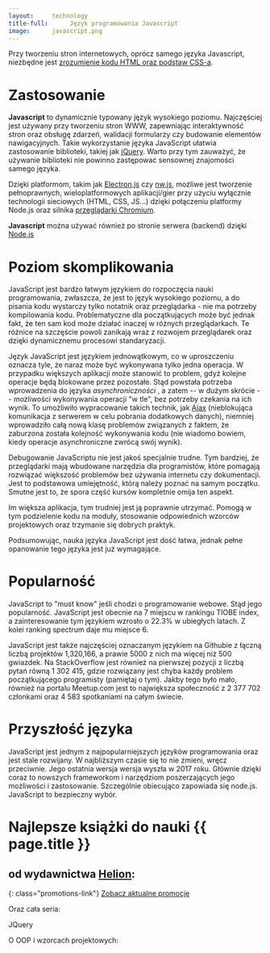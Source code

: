 ```yaml
---
layout:     technology
title-full:      Język programowania Javascript
image:		javascript.png
---
```


Przy tworzeniu stron internetowych, oprócz samego języka Javascript, niezbędne jest [zrozumienie kodu HTML oraz podstaw CSS-a](2017-07-07-html&css.markdown).

# Zastosowanie

**Javascript** to dynamicznie typowany język wysokiego poziomu. Najczęściej jest używany przy tworzeniu stron WWW, zapewniając interaktywność stron oraz obsługę zdarzeń, walidacji formularzy czy budowanie elementów nawigacyjnych. Takie wykorzystanie języka JavaScript ułatwia zastosowanie biblioteki, takiej jak [jQuery](http://jquery.com/). Warto przy tym zauważyć, że używanie biblioteki nie powinno zastępować sensownej znajomości samego języka.

Dzięki platformom, takim jak [Electron.js](https://electron.atom.io/) czy [nw.js](https://nwjs.io/), możliwe jest tworzenie pełnoprawnych, wieloplatformowych aplikacji/gier przy użyciu wyłącznie technologii sieciowych (HTML, CSS, JS...) dzięki połączeniu platformy Node.js oraz silnika [przeglądarki Chromium](https://www.chromium.org/).

**Javascript** można używać również po stronie serwera (backend) dzięki [Node.js](/technologie/node.js)

# Poziom skomplikowania

JavaScript jest bardzo łatwym językiem do rozpoczęcia nauki programowania, zwłaszcza, że jest to język wysokiego poziomu, a do pisania kodu wystarczy tylko notatnik oraz przeglądarka - nie ma potrzeby kompilowania kodu. Problematyczne dla początkujących może być jednak fakt, że ten sam kod może działać inaczej w różnych przeglądarkach. Te różnice na szczęście powoli zanikają wraz z rozwojem przeglądarek oraz dzięki dynamicznemu procesowi standaryzacji.

Język JavaScript jest językiem jednowątkowym, co w uproszczeniu oznacza tyle, że naraz może być wykonywana tylko jedna operacja. W przypadku większych aplikacji może stanowić to problem, gdyż kolejne operacje będą blokowane przez pozostałe. Stąd powstała potrzeba wprowadzenia do języka *asynchroniczności* , a zatem -- w dużym skrócie -- możliwości wykonywania operacji "w tle", bez potrzeby czekania na ich wynik. To umożliwiło wypracowanie takich technik, jak [Ajax](https://developer.mozilla.org/en/docs/AJAX) (nieblokująca komunikacja z serwerem w celu pobrania dodatkowych danych), niemniej wprowadziło całą nową klasę problemów związanych z faktem, że zaburzona została kolejność wykonywania kodu (nie wiadomo bowiem, kiedy operacje asynchroniczne zwrócą swój wynik).

Debugowanie JavaScriptu nie jest jakoś specjalnie trudne. Tym bardziej, że przeglądarki mają wbudowane narzędzia dla programistów, które pomagają rozwiązać większość problemów bez używania internetu czy dokumentacji. Jest to podstawowa umiejętność, którą należy poznać na samym początku. Smutne jest to, że spora część kursów kompletnie omija ten aspekt.

Im większa aplikacja, tym trudniej jest ją poprawnie utrzymać. Pomogą w tym podzielenie kodu na moduły, stosowanie odpowiednich wzorców projektowych oraz trzymanie się dobrych praktyk.

Podsumowując, nauka języka JavaScript jest dość łatwa, jednak pełne opanowanie tego języka jest już wymagające.

# Popularność

JavaScript to "must know" jeśli chodzi o programowanie webowe. Stąd jego popularność. JavaScript jest obecnie na 7 miejscu w rankingu TIOBE index, a zainteresowanie tym językiem wzrosło o 22.3% w ubiegłych latach. Z kolei ranking spectrum daje mu miejsce 6.

JavaScript jest także najczęściej oznaczanym językiem na Githubie z łączną liczbą projektów 1,320,166, a prawie 5000 z nich ma więcej niż 500 gwiazdek. Na StackOverflow jest również na pierwszej pozycji z liczbą pytań równą 1 302 415, gdzie rozwiązany jest chyba każdy problem początkującego programisty (pamiętaj o tym). Jakby tego było mało, również na portalu Meetup.com jest to największa społeczność z 2 377 702 członkami oraz 4 583 spotkaniami na całym świecie.

# Przyszłość języka

JavaScript jest jednym z najpopularniejszych języków programowania oraz jest stale rozwijany. W najbliższym czasie się to nie zmieni, wręcz przeciwnie. Jego ostatnia wersja wersja wyszła w 2017 roku. Głównie dzięki coraz to nowszych frameworkom i narzędziom poszerzających jego możliwości i zastosowanie. Szczególnie obiecująco zapowiada się node.js. JavaScript to bezpieczny wybór.

# Najlepsze książki do nauki {{ page.title }}
## od wydawnictwa [Helion](http://helion.pl/view/9102Q):

{: class="promotions-link"}
[Zobacz aktualne promocje](http://helion.pl/page/9102Q/promocje)


<div class="book">
    <script src="http://helion.pl/plugins/new/ksiazkasm.phi?id=jsqwdk&nr=9102Q&size=181&dodaj=0&utf8=1"></script>
</div>

<div class="book">
    <script src="http://helion.pl/plugins/new/ksiazkasm.phi?id=ecmasc&nr=9102Q&size=181&dodaj=0&utf8=1"></script>
</div>

<div class="book">
    <script src="http://helion.pl/plugins/new/ksiazkasm.phi?id=jascpz&nr=9102Q&size=181&dodaj=0&utf8=1"></script>
</div>

<div class="book">
    <script src="http://helion.pl/plugins/new/ksiazkasm.phi?id=efprjs&nr=9102Q&size=181&dodaj=0&utf8=1"></script>
</div>

<div class="book">
    <script src="http://helion.pl/plugins/new/ksiazkasm.phi?id=jscmoc&nr=9102Q&size=181&dodaj=0&utf8=1"></script>
</div>

<div class="book">
    <script src="http://helion.pl/plugins/new/ksiazkasm.phi?id=prjsrg&nr=9102Q&size=181&dodaj=0&utf8=1"></script>
</div>

Oraz cała seria:

<div class="book">
    <script src="http://helion.pl/plugins/new/ksiazkasm.phi?id=tjndro&nr=9102Q&size=181&dodaj=0&utf8=1"></script>
</div>

<div class="book">
    <script src="http://helion.pl/plugins/new/ksiazkasm.phi?id=tajnjs&nr=9102Q&size=181&dodaj=0&utf8=1"></script>
</div>

<div class="book">
    <script src="http://helion.pl/plugins/new/ksiazkasm.phi?id=tajejs&nr=9102Q&size=181&dodaj=0&utf8=1"></script>
</div>

<div class="book">
    <script src="http://helion.pl/plugins/new/ksiazkasm.phi?id=tjsasy&nr=9102Q&size=181&dodaj=0&utf8=1"></script>
</div>

<div class="book">
    <script src="http://helion.pl/plugins/new/ksiazkasm.phi?id=tjtypy&nr=9102Q&size=181&dodaj=0&utf8=1"></script>
</div>

<div class="book">
    <script src="http://helion.pl/plugins/new/ksiazkasm.phi?id=tjszak&nr=9102Q&size=181&dodaj=0&utf8=1"></script>
</div>

JQuery

<div class="book">
    <script src="http://helion.pl/plugins/new/ksiazkasm.phi?id=bjqswp&nr=9102Q&size=181&utf8=1"></script>
</div>

<div class="book">
    <script src="http://helion.pl/plugins/new/ksiazkasm.phi?id=jquer3&nr=9102Q&size=181&utf8=1"></script>
</div>

O OOP i wzorcach projektowych:

<div class="book">
    <script src="http://helion.pl/plugins/new/ksiazkasm.phi?id=jascwz&nr=9102Q&size=181&dodaj=0&utf8=1"></script>
</div>

<div class="book">
    <script src="http://helion.pl/plugins/new/ksiazkasm.phi?id=misjsp&nr=9102Q&size=181&dodaj=0&utf8=1"></script>
</div>

